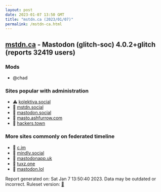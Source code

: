 ```yaml
---
layout: post
date: 2023-01-07 13:50 GMT
title: "mstdn.ca (2023/01/07)"
permalink: /mstdn-ca.html
---
```



## [mstdn.ca](https://mstdn.ca) - Mastodon (glitch-soc) 4.0.2+glitch (reports 32419 users)

### Mods
 * @chad

### Sites popular with administration

* ⚠️ [kolektiva.social](/kolektiva-social.html)
* 🐘 [mstdn.social](/mstdn-social.html)
* 🐘 [mastodon.social](/mastodon-social.html)
* 🐘 [masto.ashfurrow.com](/masto-ashfurrow-com.html)
* 🐘 [hackers.town](/hackers-town.html)

### More sites commonly on federated timeline

* 🐘 [c.im](/c-im.html)
* 🐘 [mindly.social](/mindly-social.html)
* 🐘 [mastodonapp.uk](/mastodonapp-uk.html)
* 🐘 [tuxz.one](/tuxz-one.html)
* 🐘 [mastodon.lol](/mastodon-lol.html)

Report generated on: Sat Jan  7 13:50:40 2023. Data may be outdated or incorrect.
Ruleset version: [🏀](/version-basketball)
